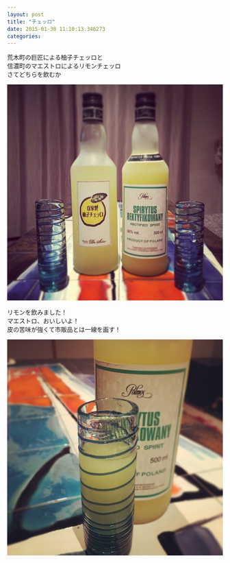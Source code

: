 ```yaml
---
layout: post
title: "チェッロ"
date: 2015-01-30 11:10:13.346273
categories: 
---
```


荒木町の巨匠による柚子チェッロと  
信濃町のマエストロによるリモンチェッロ  
さてどちらを飲むか

![柚子チェッロとリモンチェッロ](/assets/images/201501/10932074_290839301102366_129328598_n.jpg)

リモンを飲みました！  
マエストロ、おいしいよ！  
皮の苦味が強くて市販品とは一線を画す！

![リモンを飲みました！](/assets/images/201501/10946352_1545710149019878_1895522610_n.jpg)


